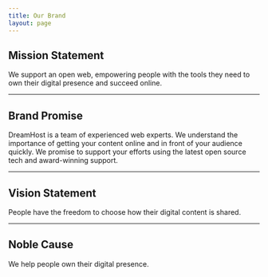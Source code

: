 ```yaml
---
title: Our Brand
layout: page
---
```


<h2 class="m-bottom-4">Mission Statement</h2>
<p class="m-bottom-4">We support an open web, empowering people with the tools they need to own their digital presence and succeed online.</p>

<hr />

<h2 class="m-bottom-4">Brand Promise</h2>
<p class=" m-bottom-4">DreamHost is a team of experienced web experts. We understand the importance of getting your content online and in front of your audience quickly. We promise to support your efforts using the latest open source tech and award-winning support.</p>

<hr />

<h2 class="m-bottom-4">Vision Statement</h2>
<p class="m-bottom-4">People have the freedom to choose how their digital content is shared.</p>

<hr />

<h2 class="m-bottom-4">Noble Cause</h2>
<p class="">We help people own their digital presence.</p>
